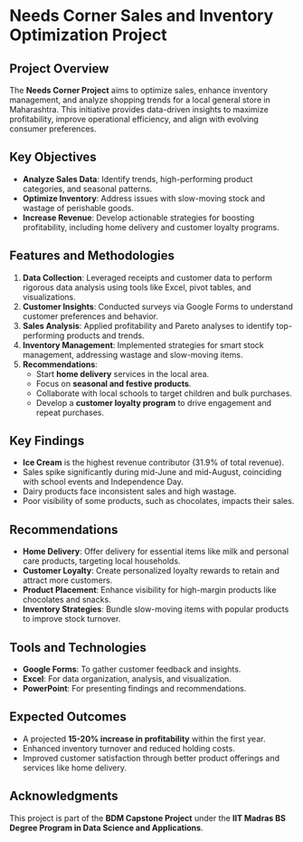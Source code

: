 
# Needs Corner Sales and Inventory Optimization Project

## Project Overview

The **Needs Corner Project** aims to optimize sales, enhance inventory management, and analyze shopping trends for a local general store in Maharashtra. This initiative provides data-driven insights to maximize profitability, improve operational efficiency, and align with evolving consumer preferences.

## Key Objectives

- **Analyze Sales Data**: Identify trends, high-performing product categories, and seasonal patterns.
- **Optimize Inventory**: Address issues with slow-moving stock and wastage of perishable goods.
- **Increase Revenue**: Develop actionable strategies for boosting profitability, including home delivery and customer loyalty programs.

## Features and Methodologies

1. **Data Collection**: Leveraged receipts and customer data to perform rigorous data analysis using tools like Excel, pivot tables, and visualizations.
2. **Customer Insights**: Conducted surveys via Google Forms to understand customer preferences and behavior.
3. **Sales Analysis**: Applied profitability and Pareto analyses to identify top-performing products and trends.
4. **Inventory Management**: Implemented strategies for smart stock management, addressing wastage and slow-moving items.
5. **Recommendations**:
   - Start **home delivery** services in the local area.
   - Focus on **seasonal and festive products**.
   - Collaborate with local schools to target children and bulk purchases.
   - Develop a **customer loyalty program** to drive engagement and repeat purchases.

## Key Findings

- **Ice Cream** is the highest revenue contributor (31.9% of total revenue).
- Sales spike significantly during mid-June and mid-August, coinciding with school events and Independence Day.
- Dairy products face inconsistent sales and high wastage.
- Poor visibility of some products, such as chocolates, impacts their sales.

## Recommendations

- **Home Delivery**: Offer delivery for essential items like milk and personal care products, targeting local households.
- **Customer Loyalty**: Create personalized loyalty rewards to retain and attract more customers.
- **Product Placement**: Enhance visibility for high-margin products like chocolates and snacks.
- **Inventory Strategies**: Bundle slow-moving items with popular products to improve stock turnover.

## Tools and Technologies

- **Google Forms**: To gather customer feedback and insights.
- **Excel**: For data organization, analysis, and visualization.
- **PowerPoint**: For presenting findings and recommendations.

## Expected Outcomes

- A projected **15-20% increase in profitability** within the first year.
- Enhanced inventory turnover and reduced holding costs.
- Improved customer satisfaction through better product offerings and services like home delivery.

## Acknowledgments

This project is part of the **BDM Capstone Project** under the **IIT Madras BS Degree Program in Data Science and Applications**.


